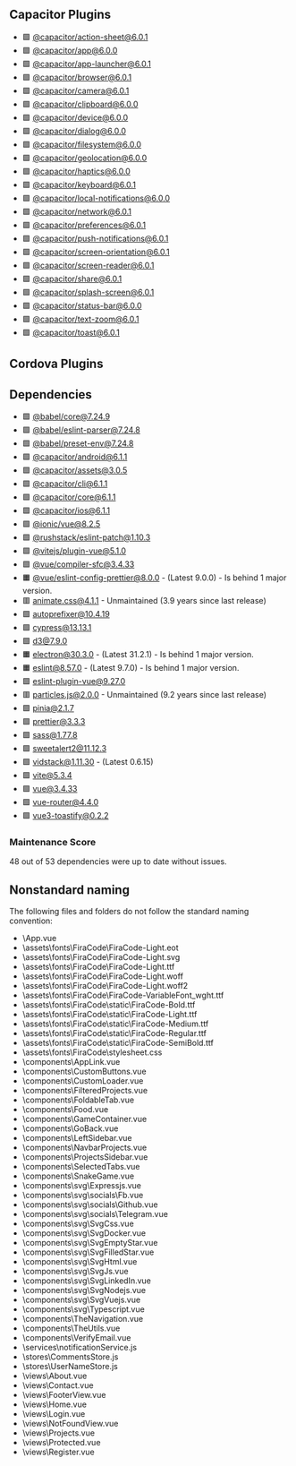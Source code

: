 ## Capacitor Plugins

- 🟩 [@capacitor/action-sheet@6.0.1](https://github.com/ionic-team/capacitor-plugins.git)
- 🟩 [@capacitor/app@6.0.0](https://github.com/ionic-team/capacitor-plugins.git)
- 🟩 [@capacitor/app-launcher@6.0.1](https://github.com/ionic-team/capacitor-plugins.git)
- 🟩 [@capacitor/browser@6.0.1](https://github.com/ionic-team/capacitor-plugins.git)
- 🟩 [@capacitor/camera@6.0.1](https://github.com/ionic-team/capacitor-plugins.git)
- 🟩 [@capacitor/clipboard@6.0.0](https://github.com/ionic-team/capacitor-plugins.git)
- 🟩 [@capacitor/device@6.0.0](https://github.com/ionic-team/capacitor-plugins.git)
- 🟩 [@capacitor/dialog@6.0.0](https://github.com/ionic-team/capacitor-plugins.git)
- 🟩 [@capacitor/filesystem@6.0.0](https://github.com/ionic-team/capacitor-plugins.git)
- 🟩 [@capacitor/geolocation@6.0.0](https://github.com/ionic-team/capacitor-plugins.git)
- 🟩 [@capacitor/haptics@6.0.0](https://github.com/ionic-team/capacitor-plugins.git)
- 🟩 [@capacitor/keyboard@6.0.1](https://github.com/ionic-team/capacitor-plugins.git)
- 🟩 [@capacitor/local-notifications@6.0.0](https://github.com/ionic-team/capacitor-plugins.git)
- 🟩 [@capacitor/network@6.0.1](https://github.com/ionic-team/capacitor-plugins.git)
- 🟩 [@capacitor/preferences@6.0.1](https://github.com/ionic-team/capacitor-plugins.git)
- 🟩 [@capacitor/push-notifications@6.0.1](https://github.com/ionic-team/capacitor-plugins.git)
- 🟩 [@capacitor/screen-orientation@6.0.1](https://github.com/ionic-team/capacitor-plugins.git)
- 🟩 [@capacitor/screen-reader@6.0.1](https://github.com/ionic-team/capacitor-plugins.git)
- 🟩 [@capacitor/share@6.0.1](https://github.com/ionic-team/capacitor-plugins.git)
- 🟩 [@capacitor/splash-screen@6.0.1](https://github.com/ionic-team/capacitor-plugins.git)
- 🟩 [@capacitor/status-bar@6.0.0](https://github.com/ionic-team/capacitor-plugins.git)
- 🟩 [@capacitor/text-zoom@6.0.1](https://github.com/ionic-team/capacitor-plugins.git)
- 🟩 [@capacitor/toast@6.0.1](https://github.com/ionic-team/capacitor-plugins.git)
## Cordova Plugins

## Dependencies

- 🟩 [@babel/core@7.24.9](https://github.com/babel/babel.git)
- 🟩 [@babel/eslint-parser@7.24.8](https://github.com/babel/babel.git)
- 🟩 [@babel/preset-env@7.24.8](https://github.com/babel/babel.git)
- 🟩 [@capacitor/android@6.1.1](https://github.com/ionic-team/capacitor.git)
- 🟩 [@capacitor/assets@3.0.5](https://github.com/ionic-team/capacitor-assets.git)
- 🟩 [@capacitor/cli@6.1.1](https://github.com/ionic-team/capacitor.git)
- 🟩 [@capacitor/core@6.1.1](https://github.com/ionic-team/capacitor.git)
- 🟩 [@capacitor/ios@6.1.1](https://github.com/ionic-team/capacitor.git)
- 🟩 [@ionic/vue@8.2.5](https://github.com/ionic-team/ionic-framework.git)
- 🟩 [@rushstack/eslint-patch@1.10.3](https://github.com/microsoft/rushstack.git)
- 🟩 [@vitejs/plugin-vue@5.1.0](https://github.com/vitejs/vite-plugin-vue.git)
- 🟩 [@vue/compiler-sfc@3.4.33](https://github.com/vuejs/core.git)
- 🟧 [@vue/eslint-config-prettier@8.0.0](https://github.com/vuejs/eslint-config-prettier.git) - (Latest 9.0.0) - Is behind 1 major version.
- 🟥 [animate.css@4.1.1](https://github.com/animate-css/animate.css.git) - Unmaintained (3.9 years since last release)
- 🟩 [autoprefixer@10.4.19](https://github.com/postcss/autoprefixer.git)
- 🟩 [cypress@13.13.1](https://github.com/cypress-io/cypress.git)
- 🟩 [d3@7.9.0](https://github.com/d3/d3.git)
- 🟧 [electron@30.3.0](https://github.com/electron/electron.git) - (Latest 31.2.1) - Is behind 1 major version.
- 🟧 [eslint@8.57.0](https://github.com/eslint/eslint.git) - (Latest 9.7.0) - Is behind 1 major version.
- 🟩 [eslint-plugin-vue@9.27.0](https://github.com/vuejs/eslint-plugin-vue.git)
- 🟥 [particles.js@2.0.0](https://github.com/VincentGarreau/particles.js.git) - Unmaintained (9.2 years since last release)
- 🟩 [pinia@2.1.7](https://github.com/vuejs/pinia.git)
- 🟩 [prettier@3.3.3](https://github.com/prettier/prettier.git)
- 🟩 [sass@1.77.8](https://github.com/sass/dart-sass.git)
- 🟩 [sweetalert2@11.12.3](https://github.com/sweetalert2/sweetalert2.git)
- 🟩 [vidstack@1.11.30](https://github.com/vidstack/vidstack.git) - (Latest 0.6.15)
- 🟩 [vite@5.3.4](https://github.com/vitejs/vite.git)
- 🟩 [vue@3.4.33](https://github.com/vuejs/core.git)
- 🟩 [vue-router@4.4.0](https://github.com/vuejs/router.git)
- 🟩 [vue3-toastify@0.2.2](https://github.com/jerrywu001/vue3-toastify.git)
### Maintenance Score
48 out of 53 dependencies were up to date without issues.



## Nonstandard naming
The following files and folders do not follow the standard naming convention:

- \App.vue
- \assets\fonts\FiraCode\FiraCode-Light.eot
- \assets\fonts\FiraCode\FiraCode-Light.svg
- \assets\fonts\FiraCode\FiraCode-Light.ttf
- \assets\fonts\FiraCode\FiraCode-Light.woff
- \assets\fonts\FiraCode\FiraCode-Light.woff2
- \assets\fonts\FiraCode\FiraCode-VariableFont_wght.ttf
- \assets\fonts\FiraCode\static\FiraCode-Bold.ttf
- \assets\fonts\FiraCode\static\FiraCode-Light.ttf
- \assets\fonts\FiraCode\static\FiraCode-Medium.ttf
- \assets\fonts\FiraCode\static\FiraCode-Regular.ttf
- \assets\fonts\FiraCode\static\FiraCode-SemiBold.ttf
- \assets\fonts\FiraCode\stylesheet.css
- \components\AppLink.vue
- \components\CustomButtons.vue
- \components\CustomLoader.vue
- \components\FilteredProjects.vue
- \components\FoldableTab.vue
- \components\Food.vue
- \components\GameContainer.vue
- \components\GoBack.vue
- \components\LeftSidebar.vue
- \components\NavbarProjects.vue
- \components\ProjectsSidebar.vue
- \components\SelectedTabs.vue
- \components\SnakeGame.vue
- \components\svg\Expressjs.vue
- \components\svg\socials\Fb.vue
- \components\svg\socials\Github.vue
- \components\svg\socials\Telegram.vue
- \components\svg\SvgCss.vue
- \components\svg\SvgDocker.vue
- \components\svg\SvgEmptyStar.vue
- \components\svg\SvgFilledStar.vue
- \components\svg\SvgHtml.vue
- \components\svg\SvgJs.vue
- \components\svg\SvgLinkedIn.vue
- \components\svg\SvgNodejs.vue
- \components\svg\SvgVuejs.vue
- \components\svg\Typescript.vue
- \components\TheNavigation.vue
- \components\TheUtils.vue
- \components\VerifyEmail.vue
- \services\notificationService.js
- \stores\CommentsStore.js
- \stores\UserNameStore.js
- \views\About.vue
- \views\Contact.vue
- \views\FooterView.vue
- \views\Home.vue
- \views\Login.vue
- \views\NotFoundView.vue
- \views\Projects.vue
- \views\Protected.vue
- \views\Register.vue
